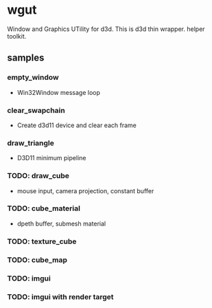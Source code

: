 # wgut

Window and Graphics UTility for d3d. This is d3d thin wrapper. helper toolkit.

## samples

### empty_window

* Win32Window message loop

### clear_swapchain

* Create d3d11 device and clear each frame

### draw_triangle

* D3D11 minimum pipeline

### TODO: draw_cube

* mouse input, camera projection, constant buffer

### TODO: cube_material

* dpeth buffer, submesh material

### TODO: texture_cube

### TODO: cube_map

### TODO: imgui

### TODO: imgui with render target
